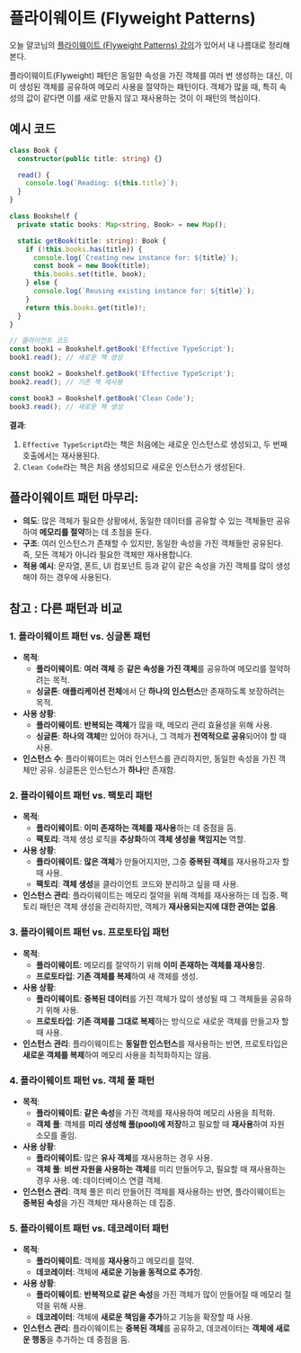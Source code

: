 # 플라이웨이트 (Flyweight Patterns)

오늘 얄코님의 [플라이웨이트 (Flyweight Patterns) 강의](https://www.youtube.com/watch?v=nNO3CV91OrI&t=231s)가 있어서 내 나름대로 정리해본다.

플라이웨이트(Flyweight) 패턴은 동일한 속성을 가진 객체를 여러 번 생성하는 대신, 이미 생성된 객체를 공유하여 메모리 사용을 절약하는 패턴이다. 객체가 많을 때, 특히 속성의 값이 같다면 이를 새로 만들지 않고 재사용하는 것이 이 패턴의 핵심이다.


## 예시 코드
``` typescript
class Book {
  constructor(public title: string) {}

  read() {
    console.log(`Reading: ${this.title}`);
  }
}

class Bookshelf {
  private static books: Map<string, Book> = new Map();

  static getBook(title: string): Book {
    if (!this.books.has(title)) {
      console.log(`Creating new instance for: ${title}`);
      const book = new Book(title);
      this.books.set(title, book);
    } else {
      console.log(`Reusing existing instance for: ${title}`);
    }
    return this.books.get(title)!;
  }
}

// 클라이언트 코드
const book1 = Bookshelf.getBook('Effective TypeScript');
book1.read(); // 새로운 책 생성

const book2 = Bookshelf.getBook('Effective TypeScript');
book2.read(); // 기존 책 재사용

const book3 = Bookshelf.getBook('Clean Code');
book3.read(); // 새로운 책 생성
```

**결과**:

1. `Effective TypeScript`라는 책은 처음에는 새로운 인스턴스로 생성되고, 두 번째 호출에서는 재사용된다.
2. `Clean Code`라는 책은 처음 생성되므로 새로운 인스턴스가 생성된다.


## **플라이웨이트 패턴 마무리**:

- **의도**: 많은 객체가 필요한 상황에서, 동일한 데이터를 공유할 수 있는 객체들만 공유하여 **메모리를 절약**하는 데 초점을 둔다.
- **구조**: 여러 인스턴스가 존재할 수 있지만, 동일한 속성을 가진 객체들만 공유된다. 즉, 모든 객체가 아니라 필요한 객체만 재사용합니다.
- **적용 예시**: 문자열, 폰트, UI 컴포넌트 등과 같이 같은 속성을 가진 객체를 많이 생성해야 하는 경우에 사용된다.

## 참고 : 다른 패턴과 비교

### 1. **플라이웨이트 패턴 vs. 싱글톤 패턴**

- **목적**:
    - **플라이웨이트**: **여러 객체** 중 **같은 속성을 가진 객체**를 공유하여 메모리를 절약하려는 목적.
    - **싱글톤**: **애플리케이션 전체**에서 단 **하나의 인스턴스**만 존재하도록 보장하려는 목적.
- **사용 상황**:
    - **플라이웨이트**: **반복되는 객체**가 많을 때, 메모리 관리 효율성을 위해 사용.
    - **싱글톤**: **하나의 객체**만 있어야 하거나, 그 객체가 **전역적으로 공유**되어야 할 때 사용.
- **인스턴스 수**: 플라이웨이트는 여러 인스턴스를 관리하지만, 동일한 속성을 가진 객체만 공유. 싱글톤은 인스턴스가 **하나**만 존재함.

### 2. **플라이웨이트 패턴 vs. 팩토리 패턴**

- **목적**:
    - **플라이웨이트**: **이미 존재하는 객체를 재사용**하는 데 중점을 둠.
    - **팩토리**: 객체 생성 로직을 **추상화**하여 **객체 생성을 책임지는** 역할.
- **사용 상황**:
    - **플라이웨이트**: **많은 객체**가 만들어지지만, 그중 **중복된 객체**를 재사용하고자 할 때 사용.
    - **팩토리**: **객체 생성**을 클라이언트 코드와 분리하고 싶을 때 사용.
- **인스턴스 관리**: 플라이웨이트는 메모리 절약을 위해 객체를 재사용하는 데 집중. 팩토리 패턴은 객체 생성을 관리하지만, 객체가 **재사용되는지에 대한 관여는 없음**.

### 3. **플라이웨이트 패턴 vs. 프로토타입 패턴**

- **목적**:
    - **플라이웨이트**: 메모리를 절약하기 위해 **이미 존재하는 객체를 재사용**함.
    - **프로토타입**: **기존 객체를 복제**하여 새 객체를 생성.
- **사용 상황**:
    - **플라이웨이트**: **중복된 데이터**를 가진 객체가 많이 생성될 때 그 객체들을 공유하기 위해 사용.
    - **프로토타입**: **기존 객체를 그대로 복제**하는 방식으로 새로운 객체를 만들고자 할 때 사용.
- **인스턴스 관리**: 플라이웨이트는 **동일한 인스턴스**를 재사용하는 반면, 프로토타입은 **새로운 객체를 복제**하여 메모리 사용을 최적화하지는 않음.

### 4. **플라이웨이트 패턴 vs. 객체 풀 패턴**

- **목적**:
    - **플라이웨이트**: **같은 속성**을 가진 객체를 재사용하여 메모리 사용을 최적화.
    - **객체 풀**: 객체를 **미리 생성해 풀(pool)에 저장**하고 필요할 때 **재사용**하여 자원 소모를 줄임.
- **사용 상황**:
    - **플라이웨이트**: 많은 **유사 객체**를 재사용하는 경우 사용.
    - **객체 풀**: **비싼 자원을 사용하는 객체**를 미리 만들어두고, 필요할 때 재사용하는 경우 사용. 예: 데이터베이스 연결 객체.
- **인스턴스 관리**: 객체 풀은 미리 만들어진 객체를 재사용하는 반면, 플라이웨이트는 **중복된 속성**을 가진 객체만 재사용하는 데 집중.

### 5. **플라이웨이트 패턴 vs. 데코레이터 패턴**

- **목적**:
    - **플라이웨이트**: 객체를 **재사용**하고 메모리를 절약.
    - **데코레이터**: 객체에 **새로운 기능을 동적으로 추가**함.
- **사용 상황**:
    - **플라이웨이트**: **반복적으로 같은 속성**을 가진 객체가 많이 만들어질 때 메모리 절약을 위해 사용.
    - **데코레이터**: 객체에 **새로운 책임을 추가**하고 기능을 확장할 때 사용.
- **인스턴스 관리**: 플라이웨이트는 **중복된 객체**를 공유하고, 데코레이터는 **객체에 새로운 행동**을 추가하는 데 중점을 둠.